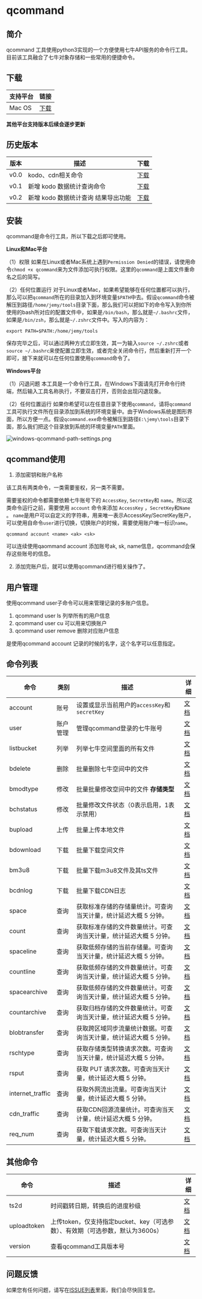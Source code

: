 # qcommand

## 简介
qcommand 工具使用python3实现的一个方便使用七牛API服务的命令行工具。目前该工具融合了七牛对象存储和一些常用的便捷命令。

## 下载
| 支持平台                 | 链接                                                                                               |
| ----------------------- | -------------------------------------------------------------------------------------------------|
| Mac OS                  | [下载](https://github.com/yangjunren/qcommand/blob/main/releases/v0.1/mac_os/qcommand)      |


**其他平台支持版本后续会逐步更新**

## 历史版本
|版本|描述|下载|
| -------------- | --------------------------|----------------------------------|
|v0.0 | kodo、cdn相关命令|[下载](https://github.com/yangjunren/qcommand/blob/main/releases/v0.0/mac_os/qcommand)|
|v0.1| 新增 kodo 数据统计查询命令 |[下载](https://github.com/yangjunren/qcommand/blob/main/releases/v0.1/mac_os/qcommand)|
|v0.2| 新增 kodo 数据统计查询 结果导出功能| [下载](https://github.com/yangjunren/qcommand/blob/main/releases/v0.2/mac_os/qcommand)|

## 安装

qcommand是命令行工具，所以下载之后即可使用。


**Linux和Mac平台**

（1）权限
如果在Linux或者Mac系统上遇到`Permission Denied`的错误，请使用命令`chmod +x qcommand`来为文件添加可执行权限。这里的`qcommand`是上面文件重命名之后的简写。

（2）任何位置运行
对于Linux或者Mac，如果希望能够在任何位置都可以执行，那么可以把`qcommand`所在的目录加入到环境变量`$PATH`中去。假设`qcommand`命令被解压到路径`/home/jemy/tools`目录下面，那么我们可以把如下的命令写入到你所使用的bash所对应的配置文件中，如果是`/bin/bash`，那么就是`~/.bashrc`文件，如果是`/bin/zsh`，那么就是`~/.zshrc`文件中。写入的内容为：

```
export PATH=$PATH:/home/jemy/tools
```
保存完毕之后，可以通过两种方式立即生效，其一为输入`source ~/.zshrc`或者`source ~/.bashrc`来使配置立即生效，或者完全关闭命令行，然后重新打开一个即可，接下来就可以在任何位置使用`qcommand`命令了。

**Windows平台**

（1）闪退问题
本工具是一个命令行工具，在Windows下面请先打开命令行终端，然后输入工具名称执行，不要双击打开，否则会出现闪退现象。

（2）任何位置运行
如果你希望可以在任意目录下使用`qcommand`，请将`qcommand`工具可执行文件所在目录添加到系统的环境变量中。由于Windows系统是图形界面，所以方便一点。假设`qcommand.exe`命令被解压到路径`E:\jemy\tools`目录下面，那么我们把这个目录放到系统的环境变量`PATH`里面。

![windows-qcommand-path-settings.png](https://dn-odum9helk.qbox.me/FrJbSsVTFtZyFcEPKhVMYLfsSd9e)

## qcommand使用

1. 添加密钥和账户名称

该工具有两类命令，一类需要鉴权，另一类不需要。

需要鉴权的命令都需要依赖七牛账号下的 `AccessKey`, `SecretKey`和 `name`。所以这类命令运行之前，需要使用 `account` 命令来添加 `AccessKey` ，`SecretKey`和`Name` 。
`name`是用户可以自定义的字符串，用来唯一表示AccessKey/SecretKey账户，可以使用自命令`user`进行切换，切换账户的时候，需要使用账户唯一标识`name`。

```
qcommand account <name> <ak> <sk>
```

可以连续使用qaommand account 添加账号ak, sk, name信息，qcommand会保存这些账号的信息。


2. 添加完账户后，就可以使用qcommand进行相关操作了。

## 用户管理

使用qcommand user子命令可以用来管理记录的多账户信息。
1. qcommand user ls 列举所有的用户信息
2. qcommand user cu <name> 可以用来切换账户
3. qcommand user remove <name> 删除对应账户信息

<name>是使用qcommand account <name> <ak> <sk> 记录的时候的<name>名字，这个名字可以任意指定。

## 命令列表
| 命令        | 类别   | 描述                                                                    | 详细                         |
| ----------- | ------  | -------------------------------------------------------------------- | --------------------------- |
| account     | 账号     | 设置或显示当前用户的`accessKey`和`secretKey`                             | [文档](docs/account.md)      |
| user        | 账户管理 | 管理qcommand登录的七牛账号                                               | [文档](docs/user.md)         |
| listbucket  | 列举   | 列举七牛空间里面的所有文件                                                  | [文档](docs/listbucket.md)   |
| bdelete     | 删除   | 批量删除七牛空间中的文件                                                    | [文档](docs/bdelete.md)      |
| bmodtype    | 修改   | 批量批量修改空间中的文件 **存储类型**                                        | [文档](docs/bmodtype.md)     |
| bchstatus   | 修改   | 批量修改文件状态（0表示启用，1表示禁用）                                      | [文档](docs/bchstatus.md)    |
| bupload     | 上传   | 批量上传本地文件                                                          | [文档](docs/bupload.md)      |
| bdownload   | 下载   | 批量下载空间文件                                                          | [文档](docs/bdownload.md)    |
| bm3u8       | 下载   | 批量下载m3u8文件及其ts文件                                                 | [文档](docs/bm3u8.md)        |
| bcdnlog     | 下载   | 批量下载CDN日志                                                           | [文档](docs/bcdnlog.md)      |
| space       | 查询   | 获取标准存储的存储量统计。可查询当天计量，统计延迟大概 5 分钟。                   | [文档](docs/space.md)        |
| count       | 查询   | 获取标准存储的文件数量统计。可查询当天计量，统计延迟大概 5 分钟。                 | [文档](docs/count.md)         |
| spaceline   | 查询   | 获取低频存储的当前存储量。可查询当天计量，统计延迟大概 5 分钟。                   | [文档](docs/spaceline.md)    |
| countline   | 查询   | 获取低频存储的文件数量统计。可查询当天计量，统计延迟大概 5 分钟。                 | [文档](docs/countline.md)    |
| spacearchive| 查询   | 获取低频存储的文件数量统计。可查询当天计量，统计延迟大概 5 分钟。                 |[文档](docs/spacearchive.md)  |
| countarchive| 查询   | 获取归档存储的文件数量统计。可查询当天计量，统计延迟大概 5 分钟。                 |[文档](docs/countarchive.md)  |
| blobtransfer| 查询   | 获取跨区域同步流量统计数据。可查询当天计量，统计延迟大概 5 分钟。                 |[文档](docs/blobtransfer.md)  |
| rschtype    | 查询   | 获取存储类型转换请求次数。可查询当天计量，统计延迟大概 5 分钟。                   |[文档](docs/rschtype.md)      |
| rsput       | 查询   | 获取 PUT 请求次数。可查询当天计量，统计延迟大概 5 分钟。                        | [文档](docs/rsput.md)        |
| internet_traffic| 查询| 获取外网流出流量。可查询当天计量，统计延迟大概 5 分钟。                         |[文档](docs/internet_traffic.md)|
| cdn_traffic | 查询   | 获取CDN回源流量统计。可查询当天计量，统计延迟大概 5 分钟。                       | [文档](docs/cdn_traffic.md)  |
| req_num     | 查询   | 获取下载请求次数。可查询当天计量，统计延迟大概 5 分钟。                          |[文档](docs/req_num.md)       |

## 其他命令
| 命令         | 描述                                                                     | 详细                         |
| ----------- | --------------------------------------------------------------------     | --------------------------- |
| ts2d | 时间戳转日期，转换后的进度秒级                                                       | [文档](docs/ts2d.md)         |
| uploadtoken   | 上传token，仅支持指定bucket、key（可选参数）、有效期（可选参数，默认为3600s）    | [文档](docs/uploadtoken.md)  |
| version   | 查看qcommand工具版本号                                                       | [文档](docs/version.md)      |

## 问题反馈

如果您有任何问题，请写在[ISSUE列表](https://github.com/yangjunren/qcommand/issues)里面，我们会尽快回复您。

